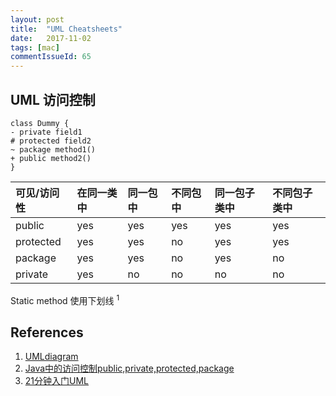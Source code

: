 ```yaml
---
layout: post
title:  "UML Cheatsheets"
date:   2017-11-02
tags: [mac]
commentIssueId: 65
---
```


## UML 访问控制

```
class Dummy {
- private field1
# protected field2
~ package method1()
+ public method2()
}
```

| 可见/访问性 | 在同一类中 | 同一包中 | 不同包中  | 同一包子类中  | 不同包子类中 |
|:--|:--|:--|:--|:--|:--|
| public |  yes |  yes |  yes |  yes |  yes |
| protected  |  yes |  yes |  no |  yes |  yes |
| package  |  yes |  yes |  no |  yes |  no |
| private |  yes |  no |  no |  no |  no |

Static method 使用下划线 <sup>1<sup>

## References
1. [UMLdiagram](http://pages.cs.wisc.edu/~hasti/cs302/examples/UMLdiagram.html)
2. [Java中的访问控制public,private,protected,package](http://blog.sina.com.cn/s/blog_5dbdb9780100b6ji.html)
3. [21分钟入门UML](http://www.jianshu.com/p/1256e2643923)
